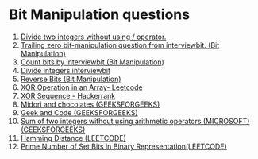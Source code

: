 # Bit Manipulation questions
<ol>
<li><a href="devide.cpp">Divide two integers without using / operator.</a></li>
<li><a href="trailingzero.cpp">Trailing zero bit-manipulation question from interviewbit. (Bit Manipulation)</a></li>
<li><a href="bitcount.cpp">Count bits by interviewbit  (Bit Manipulation)</a></li>
<li><a href="divideinteger.cpp">Divide integers interviewbit </a></li>
<li><a href="reversebits.cpp">Reverse Bits (Bit Manipulation) </a></li>
<li><a href="leetcode-xor-array.cpp">XOR Operation in an Array- Leetcode</a></li>

<li><a href="xor-sequence.cpp">XOR Sequence - Hackerrank</a></li>

<li><a href="midori.cpp">Midori and chocolates (GEEKSFORGEEKS)</a></li>

<li><a href="prob1.cpp">Geek and Code (GEEKSFORGEEKS)</a></li>
<li><a href="prob3.cpp">Sum of two integers without using arithmetic operators (MICROSOFT) (GEEKSFORGEEKS)</a></li>
<li><a href="prob4.cpp">Hamming Distance (LEETCODE)</a></li>
<li><a href="prob5.cpp">Prime Number of Set Bits in Binary Representation(LEETCODE)
</a></li>

</ol>
